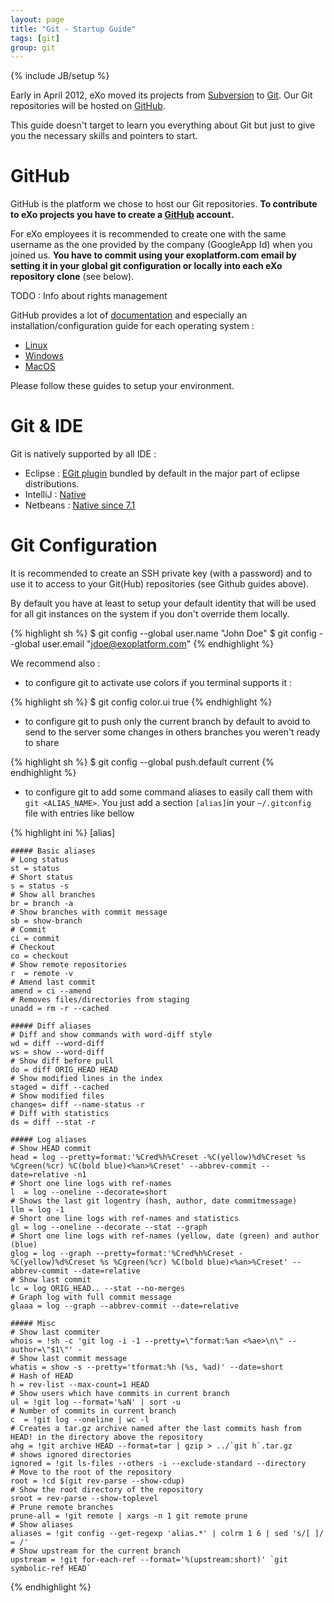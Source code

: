 ```yaml
---
layout: page
title: "Git - Startup Guide"
tags: [git]
group: git
---
```

{% include JB/setup %}

Early in April 2012, eXo moved its projects from [Subversion](https://svn.exoplatform.org) to [Git](http://git-scm.com/).
Our Git repositories will be hosted on [GitHub](https://www.github.com/exoplatform/).

This guide doesn't target to learn you everything about Git but just to give you the necessary skills and pointers to start.

# GitHub

GitHub is the platform we chose to host our Git repositories.
**To contribute to eXo projects you have to create a [GitHub](https://www.github.com/) account.**

For eXo employees it is recommended to create one with the same username as the one provided by the company (GoogleApp Id) when you joined us.
**You have to commit using your exoplatform.com email by setting it in your global git configuration or locally into each eXo repository clone** (see below).

TODO : Info about rights management

GitHub provides a lot of [documentation](http://help.github.com/) and especially an installation/configuration guide for each operating system :

* [Linux](http://help.github.com/linux-set-up-git/)
* [Windows](http://help.github.com/win-set-up-git/)
* [MacOS](http://help.github.com/mac-set-up-git/)

Please follow these guides to setup your environment.

# Git & IDE

Git is natively supported by all IDE :

* Eclipse : [EGit plugin](http://www.eclipse.org/egit/) bundled by default in the major part of eclipse distributions.
* IntelliJ : [Native](http://www.jetbrains.com/idea/webhelp/using-git-integration.html)
* Netbeans : [Native since 7.1](http://netbeans.org/projects/versioncontrol/pages/Git_main)

# Git Configuration

It is recommended to create an SSH private key (with a password) and to use it to access to your Git(Hub) repositories (see Github guides above).

By default you have at least to setup your default identity that will be used for all git instances on the system if you don't override them locally.

{% highlight sh %}
$ git config --global user.name "John Doe"
$ git config --global user.email "jdoe@exoplatform.com"
{% endhighlight %}

We recommend also :

* to configure git to activate use colors if you terminal supports it :

{% highlight sh %}
$ git config color.ui true
{% endhighlight %}

* to configure git to push only the current branch by default to avoid to send to the server some changes in others branches you weren't ready to share

{% highlight sh %}
$ git config --global push.default current
{% endhighlight %}

* to configure git to add some command aliases to easily call them with `git <ALIAS_NAME>`.
You just add a section `[alias]`in your `~/.gitconfig` file with entries like bellow

{% highlight ini %}
[alias]

	##### Basic aliases
	# Long status
	st = status
	# Short status
	s = status -s
	# Show all branches
	br = branch -a
	# Show branches with commit message
	sb = show-branch
	# Commit
	ci = commit
	# Checkout
	co = checkout
    # Show remote repositories
	r  = remote -v
    # Amend last commit
    amend = ci --amend
	# Removes files/directories from staging
	unadd = rm -r --cached

    ##### Diff aliases
	# Diff and show commands with word-diff style
	wd = diff --word-diff
	ws = show --word-diff
	# Show diff before pull
	do = diff ORIG_HEAD HEAD
	# Show modified lines in the index
	staged = diff --cached
	# Show modified files
    changes= diff --name-status -r
	# Diff with statistics
    ds = diff --stat -r

    ##### Log aliases
    # Show HEAD commit
	head = log --pretty=format:'%Cred%h%Creset -%C(yellow)%d%Creset %s %Cgreen(%cr) %C(bold blue)<%an>%Creset' --abbrev-commit --date=relative -n1
	# Short one line logs with ref-names
	l  = log --oneline --decorate=short
	# Shows the last git logentry (hash, author, date commitmessage)
	llm = log -1
	# Short one line logs with ref-names and statistics
	gl = log --oneline --decorate --stat --graph
    # Short one line logs with ref-names (yellow, date (green) and author (blue)
	glog = log --graph --pretty=format:'%Cred%h%Creset -%C(yellow)%d%Creset %s %Cgreen(%cr) %C(bold blue)<%an>%Creset' --abbrev-commit --date=relative
	# Show last commit
	lc = log ORIG_HEAD.. --stat --no-merges
	# Graph log with full commit message
	glaaa = log --graph --abbrev-commit --date=relative

    ##### Misc
	# Show last commiter
	whois = !sh -c 'git log -i -1 --pretty=\"format:%an <%ae>\n\" --author=\"$1\"' -
	# Show last commit message
    whatis = show -s --pretty='tformat:%h (%s, %ad)' --date=short
	# Hash of HEAD
	h = rev-list --max-count=1 HEAD
	# Show users which have commits in current branch
	ul = !git log --format='%aN' | sort -u
	# Number of commits in current branch
	c  = !git log --oneline | wc -l
	# Creates a tar.gz archive named after the last commits hash from HEAD! in the directory above the repository
	ahg = !git archive HEAD --format=tar | gzip > ../`git h`.tar.gz
	# shows ignored directories
	ignored = !git ls-files --others -i --exclude-standard --directory
    # Move to the root of the repository
	root = !cd $(git rev-parse --show-cdup)
	# Show the root directory of the repository
	sroot = rev-parse --show-toplevel
	# Prune remote branches
	prune-all = !git remote | xargs -n 1 git remote prune
	# Show aliases
	aliases = !git config --get-regexp 'alias.*' | colrm 1 6 | sed 's/[ ]/ = /'
	# Show upstream for the current branch
    upstream = !git for-each-ref --format='%(upstream:short)' `git symbolic-ref HEAD`
{% endhighlight %}

